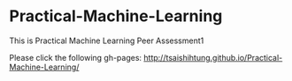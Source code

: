 # Practical-Machine-Learning
This is Practical Machine Learning Peer Assessment1

Please click the following gh-pages:
http://tsaishihtung.github.io/Practical-Machine-Learning/
